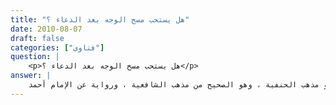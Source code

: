 ```yaml
---
title: "هل يستحب مسح الوجه بعد الدعاء ؟"
date: 2010-08-07
draft: false
categories: ["فتاوى"]
question: |
    <p>هل يستحب مسح الوجه بعد الدعاء ؟</p>
answer: |
    اختلف العلماء –رحمهم الله تعالى- في مسح الوجه باليدين بعد الدعاء ، والراجح أنه لا يشرع ذلك ، وهو مذهب الحنفية ، وهو الصحيح من مذهب الشافعية ، ورواية عن الإمام أحمد .  <BR>ورجحت هذا المذهب للأدلة الآتية : <BR>الدليل الأول : أن مسح الوجه بعد الدعاء عبادة ، والعبادة توقيفية تحتاج إلى دليل  ، ولم يثبت بذلك حديث صحيح ولا أثر ، وعليه لا يشرع ذلك . <BR>الدليل الثاني : أنه دعاء في صلاة فلا يستحب مسح الوجهه فيه كسائر الأدعية في الصلاة . <BR>الدليل الثالث : أنه عمل في الصلاة والعمل في الصلاة غير مشروع إلا بدليل ، ولا دليل على مشروعية مسح الوجه بعد الدعاء .  <BR>الدليل الرابع : أنه وردت أحاديث صحيحة كثير في الدعاء وفي رفع اليدين ومرّ بعضها وليس في شيء منها مسح الوجه ، فدل على عدم مشروعيته .   <BR>وأما الحديثان الواردان في مسح الوجه بعد الدعاء لا يثبت منها شيء ، قال الإمام النووي في المجموع (3/480)  : (وأما مسح الوجه باليدين بعد الفراغ من الدعاء فان قلنا لا يرفع اليدين لم يشرع المسح بلا خلاف ، وإن قلنا يرفع فوجهان   (والثاني) لا يمسح وهذا هو الصحيح صححه البيهقي والرافعي وآخرون من المحققين ، قال البيهقي : لست أحفظ في مسح الوجه هنا عن أحد من السلف شيئا ، وإن كان يروى عن بعضهم في الدعاء خارج الصلاة( وأفاد قوله يروى التضعيف ) ، فأما في الصلاة فهو عمل لم يثبت فيه خبر ولا أثر ولا قياس ، فالأولى أن لا يفعله ويقتصر علي ما نقله السلف عنهم من رفع اليدين دون مسحهما بالوجه في الصلاة . ثم روى بإسناده حديثا من سنن أبي داود عن محمد بن كعب القرظي عن ابن عباس -رضي الله تعالي عنهما-  : أن رسول الله صلى الله عليه وسلم قال : ((سلوا الله ببطون كفوفكم ولا تسألوه بظهورها فأذا فرغتم فامسحوا بها وجوهكم )) قال أبوا داود : روى هذا الحديث من غير وجه عن محمد بن كعب كلّها واهية هذا متنها وهو ضعيف أيضا . ثم روى البيهقي عن علي الباشاني قال : سألت عبد الله   يعنى ابن المبارك   عن الذي إذا دعا مسح وجهه قال : لم أجد له ثبتا ، قال علي : ولم أره يفعل ذلك ، قال : وكان عبد الله يقنت بعد الركوع في الوتر وكان يرفع يديه ، هذا آخر كلام البيهقي في كتاب السنن ، وله رسالة مشهورة كتبها إلي الشيخ أبي محمد الجويني أنكر عليه فيها أشياء من جملتها مسحه وجهه بعد القنوت ، وبسط الكلام في ذلك . وأما حديث عمر   رضي الله عنه- أن رسول الله صلى الله عليه وسلم: ((كان إذا رفع يديه في الدعاء لم يحطهما حتى يمسح بهما وجهه )) رواه الترمذي وقال : حديث غريب انفرد به حماد ابن عيسي وحماد هذا ضعيف ، وذكر الشيخ عبد الحق هذا الحديث في كتابه الإحكام ، وقال الترمذي : وهو حديث صحيح ، وغلط في قوله : إن الترمذي قال هو حديث صحيح ، وإنما قال غريب). <BR>والله أعلم   <BR>ينظر : إرواء الغليل رقم (433)  ورقم (434) .  <BR>وينظر : حاشية الطحطاوي (1/280) ، والموسوعة الفقهية (45/266) والمجموع (3/480) والمغني (2/585) .
---
```


